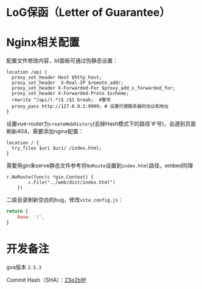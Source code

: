 # LoG保函（Letter of Guarantee）

# Nginx相关配置
配置文件修改内容，bt面板可通过伪静态设置：
```nginx
location /api {
  proxy_set_header Host $http_host;
  proxy_set_header  X-Real-IP $remote_addr;
  proxy_set_header X-Forwarded-For $proxy_add_x_forwarded_for;
  proxy_set_header X-Forwarded-Proto $scheme;
  rewrite ^/api/(.*)$ /$1 break;  #重写
  proxy_pass http://127.0.0.1:9999; # 设置代理服务器的协议和地址
}
```

设置vue-router为`createWebHistory`(去掉Hash模式下的路径'#'号)，会遇到页面刷新404，需要添加nginx配置：
```nginx
location / {
  try_files $uri $uri/ /index.html;
}
```

需要用gin来serve静态文件参考将`NoRoute`设置到`index.html`路径，embed同理
```golang
r.NoRoute(func(c *gin.Context) {
		c.File("../web/dist/index.html")
	})
```

二级目录刷新空白的bug，修改`vite.config.js`：
```javascript
return {
    base: '/',
}
```

# 开发备注
gva版本 `2.5.3`

Commit Hash（SHA）：[23e2b9f](https://github.com/flipped-aurora/gin-vue-admin/tree/23e2b9fd02283a19c050ea351ccc8c64bbfb25dd)
